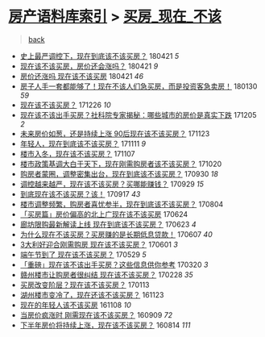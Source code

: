 [房产语料库索引](../../README.md)  > [买房_现在_不该](买房_现在_不该.md)
====
> [back](../README.md)

- [史上最严调控下，现在到底该不该买房？](http://jkwz.applinzi.com/ittc/7094431319113335824.html#%E5%8F%B2%E4%B8%8A%E6%9C%80%E4%B8%A5%E8%B0%83%E6%8E%A7%E4%B8%8B%EF%BC%8C%E7%8E%B0%E5%9C%A8%E5%88%B0%E5%BA%95%E8%AF%A5%E4%B8%8D%E8%AF%A5%E4%B9%B0%E6%88%BF%EF%BC%9F) 180421 *5* 
- [现在该不该买房，房价还会涨吗？](http://jkwz.applinzi.com/ittc/7094337832342782987.html#%E7%8E%B0%E5%9C%A8%E8%AF%A5%E4%B8%8D%E8%AF%A5%E4%B9%B0%E6%88%BF%EF%BC%8C%E6%88%BF%E4%BB%B7%E8%BF%98%E4%BC%9A%E6%B6%A8%E5%90%97%EF%BC%9F) 180421 *9* 
- [房价还涨吗 现在该不该买房](http://jkwz.applinzi.com/ittc/7094334089299756043.html#%E6%88%BF%E4%BB%B7%E8%BF%98%E6%B6%A8%E5%90%97+%E7%8E%B0%E5%9C%A8%E8%AF%A5%E4%B8%8D%E8%AF%A5%E4%B9%B0%E6%88%BF) 180421 *46* 
- [房子人手一套都能够了！现在不该人们急买房，而是投资客急卖房！](http://jkwz.applinzi.com/ittc/7064383227441972230.html#%E6%88%BF%E5%AD%90%E4%BA%BA%E6%89%8B%E4%B8%80%E5%A5%97%E9%83%BD%E8%83%BD%E5%A4%9F%E4%BA%86%EF%BC%81%E7%8E%B0%E5%9C%A8%E4%B8%8D%E8%AF%A5%E4%BA%BA%E4%BB%AC%E6%80%A5%E4%B9%B0%E6%88%BF%EF%BC%8C%E8%80%8C%E6%98%AF%E6%8A%95%E8%B5%84%E5%AE%A2%E6%80%A5%E5%8D%96%E6%88%BF%EF%BC%81) 180130 *59* 
- [现在该不该买房？](http://jkwz.applinzi.com/ittc/7051402706676089872.html#%E7%8E%B0%E5%9C%A8%E8%AF%A5%E4%B8%8D%E8%AF%A5%E4%B9%B0%E6%88%BF%EF%BC%9F) 171226 *10* 
- [现在该不该出手买房？社科院专家揭秘：哪些城市的房价是真实下跌](http://jkwz.applinzi.com/ittc/7043718603969397776.html#%E7%8E%B0%E5%9C%A8%E8%AF%A5%E4%B8%8D%E8%AF%A5%E5%87%BA%E6%89%8B%E4%B9%B0%E6%88%BF%EF%BC%9F%E7%A4%BE%E7%A7%91%E9%99%A2%E4%B8%93%E5%AE%B6%E6%8F%AD%E7%A7%98%EF%BC%9A%E5%93%AA%E4%BA%9B%E5%9F%8E%E5%B8%82%E7%9A%84%E6%88%BF%E4%BB%B7%E6%98%AF%E7%9C%9F%E5%AE%9E%E4%B8%8B%E8%B7%8C) 171205 *2* 
- [未来房价如葱，还是持续上涨 90后现在该不该买房？](http://jkwz.applinzi.com/ittc/7039174809961890832.html#%E6%9C%AA%E6%9D%A5%E6%88%BF%E4%BB%B7%E5%A6%82%E8%91%B1%EF%BC%8C%E8%BF%98%E6%98%AF%E6%8C%81%E7%BB%AD%E4%B8%8A%E6%B6%A8+90%E5%90%8E%E7%8E%B0%E5%9C%A8%E8%AF%A5%E4%B8%8D%E8%AF%A5%E4%B9%B0%E6%88%BF%EF%BC%9F) 171123  
- [年轻人，现在到底该不该买房？](http://jkwz.applinzi.com/ittc/7034702620646704144.html#%E5%B9%B4%E8%BD%BB%E4%BA%BA%EF%BC%8C%E7%8E%B0%E5%9C%A8%E5%88%B0%E5%BA%95%E8%AF%A5%E4%B8%8D%E8%AF%A5%E4%B9%B0%E6%88%BF%EF%BC%9F) 171111 *9* 
- [楼市入冬，现在该不该买房？](http://jkwz.applinzi.com/ittc/7033256140576654353.html#%E6%A5%BC%E5%B8%82%E5%85%A5%E5%86%AC%EF%BC%8C%E7%8E%B0%E5%9C%A8%E8%AF%A5%E4%B8%8D%E8%AF%A5%E4%B9%B0%E6%88%BF%EF%BC%9F) 171107  
- [楼市政策基调大白于天下，现在刚需购房者该不该买房？](http://jkwz.applinzi.com/ittc/7026531136946308112.html#%E6%A5%BC%E5%B8%82%E6%94%BF%E7%AD%96%E5%9F%BA%E8%B0%83%E5%A4%A7%E7%99%BD%E4%BA%8E%E5%A4%A9%E4%B8%8B%EF%BC%8C%E7%8E%B0%E5%9C%A8%E5%88%9A%E9%9C%80%E8%B4%AD%E6%88%BF%E8%80%85%E8%AF%A5%E4%B8%8D%E8%AF%A5%E4%B9%B0%E6%88%BF%EF%BC%9F) 171020  
- [购房者蒙圈，调整密集出台，现在到底该不该买房？](http://jkwz.applinzi.com/ittc/7019163435852629009.html#%E8%B4%AD%E6%88%BF%E8%80%85%E8%92%99%E5%9C%88%EF%BC%8C%E8%B0%83%E6%95%B4%E5%AF%86%E9%9B%86%E5%87%BA%E5%8F%B0%EF%BC%8C%E7%8E%B0%E5%9C%A8%E5%88%B0%E5%BA%95%E8%AF%A5%E4%B8%8D%E8%AF%A5%E4%B9%B0%E6%88%BF%EF%BC%9F) 170930 *18* 
- [调控越来越严，现在该不该买房？买哪能赚钱？](http://jkwz.applinzi.com/ittc/7018662229153678353.html#%E8%B0%83%E6%8E%A7%E8%B6%8A%E6%9D%A5%E8%B6%8A%E4%B8%A5%EF%BC%8C%E7%8E%B0%E5%9C%A8%E8%AF%A5%E4%B8%8D%E8%AF%A5%E4%B9%B0%E6%88%BF%EF%BC%9F%E4%B9%B0%E5%93%AA%E8%83%BD%E8%B5%9A%E9%92%B1%EF%BC%9F) 170929 *15* 
- [到底现在该不该买房？该！](http://jkwz.applinzi.com/ittc/7014378483525092368.html#%E5%88%B0%E5%BA%95%E7%8E%B0%E5%9C%A8%E8%AF%A5%E4%B8%8D%E8%AF%A5%E4%B9%B0%E6%88%BF%EF%BC%9F%E8%AF%A5%EF%BC%81) 170917 *43* 
- [楼市调整频繁，购房者喜忧参半，现在到底该不该买房？](http://jkwz.applinzi.com/ittc/6998054588522169361.html#%E6%A5%BC%E5%B8%82%E8%B0%83%E6%95%B4%E9%A2%91%E7%B9%81%EF%BC%8C%E8%B4%AD%E6%88%BF%E8%80%85%E5%96%9C%E5%BF%A7%E5%8F%82%E5%8D%8A%EF%BC%8C%E7%8E%B0%E5%9C%A8%E5%88%B0%E5%BA%95%E8%AF%A5%E4%B8%8D%E8%AF%A5%E4%B9%B0%E6%88%BF%EF%BC%9F) 170804  
- [「买房篇」房价偏高的北上广现在该不该买房](http://jkwz.applinzi.com/ittc/6982641548733711364.html#%E3%80%8C%E4%B9%B0%E6%88%BF%E7%AF%87%E3%80%8D%E6%88%BF%E4%BB%B7%E5%81%8F%E9%AB%98%E7%9A%84%E5%8C%97%E4%B8%8A%E5%B9%BF%E7%8E%B0%E5%9C%A8%E8%AF%A5%E4%B8%8D%E8%AF%A5%E4%B9%B0%E6%88%BF) 170624  
- [廊坊限购最新解读上线 现在到底该不该买房？](http://jkwz.applinzi.com/ittc/6982145622910960645.html#%E5%BB%8A%E5%9D%8A%E9%99%90%E8%B4%AD%E6%9C%80%E6%96%B0%E8%A7%A3%E8%AF%BB%E4%B8%8A%E7%BA%BF+%E7%8E%B0%E5%9C%A8%E5%88%B0%E5%BA%95%E8%AF%A5%E4%B8%8D%E8%AF%A5%E4%B9%B0%E6%88%BF%EF%BC%9F) 170623 *4* 
- [为什么现在不该买房？买房赚的是长期低息贷款！](http://jkwz.applinzi.com/ittc/6976469382484984837.html#%E4%B8%BA%E4%BB%80%E4%B9%88%E7%8E%B0%E5%9C%A8%E4%B8%8D%E8%AF%A5%E4%B9%B0%E6%88%BF%EF%BC%9F%E4%B9%B0%E6%88%BF%E8%B5%9A%E7%9A%84%E6%98%AF%E9%95%BF%E6%9C%9F%E4%BD%8E%E6%81%AF%E8%B4%B7%E6%AC%BE%EF%BC%81) 170607 *40* 
- [3大利好迎合刚需购房 现在该不该买房？](http://jkwz.applinzi.com/ittc/6974218887120815108.html#3%E5%A4%A7%E5%88%A9%E5%A5%BD%E8%BF%8E%E5%90%88%E5%88%9A%E9%9C%80%E8%B4%AD%E6%88%BF+%E7%8E%B0%E5%9C%A8%E8%AF%A5%E4%B8%8D%E8%AF%A5%E4%B9%B0%E6%88%BF%EF%BC%9F) 170601 *3* 
- [端午节到了 现在该不该买房？](http://jkwz.applinzi.com/ittc/6973208887757898757.html#%E7%AB%AF%E5%8D%88%E8%8A%82%E5%88%B0%E4%BA%86+%E7%8E%B0%E5%9C%A8%E8%AF%A5%E4%B8%8D%E8%AF%A5%E4%B9%B0%E6%88%BF%EF%BC%9F) 170529 *5* 
- [「重磅」现在该不该出手买房？这些信息供你参考](http://jkwz.applinzi.com/ittc/6947161468951856133.html#%E3%80%8C%E9%87%8D%E7%A3%85%E3%80%8D%E7%8E%B0%E5%9C%A8%E8%AF%A5%E4%B8%8D%E8%AF%A5%E5%87%BA%E6%89%8B%E4%B9%B0%E6%88%BF%EF%BC%9F%E8%BF%99%E4%BA%9B%E4%BF%A1%E6%81%AF%E4%BE%9B%E4%BD%A0%E5%8F%82%E8%80%83) 170320 *3* 
- [赣州楼市让购房者很纠结 现在该不该买房？](http://jkwz.applinzi.com/ittc/6939619748085236741.html#%E8%B5%A3%E5%B7%9E%E6%A5%BC%E5%B8%82%E8%AE%A9%E8%B4%AD%E6%88%BF%E8%80%85%E5%BE%88%E7%BA%A0%E7%BB%93+%E7%8E%B0%E5%9C%A8%E8%AF%A5%E4%B8%8D%E8%AF%A5%E4%B9%B0%E6%88%BF%EF%BC%9F) 170228 *35* 
- [​买房改变阶层？现在该不该买房？](http://jkwz.applinzi.com/ittc/6922603784508539908.html#%E2%80%8B%E4%B9%B0%E6%88%BF%E6%94%B9%E5%8F%98%E9%98%B6%E5%B1%82%EF%BC%9F%E7%8E%B0%E5%9C%A8%E8%AF%A5%E4%B8%8D%E8%AF%A5%E4%B9%B0%E6%88%BF%EF%BC%9F) 170113  
- [湖州楼市变冷了，现在还该不该买房？](http://jkwz.applinzi.com/ittc/6903690709118223365.html#%E6%B9%96%E5%B7%9E%E6%A5%BC%E5%B8%82%E5%8F%98%E5%86%B7%E4%BA%86%EF%BC%8C%E7%8E%B0%E5%9C%A8%E8%BF%98%E8%AF%A5%E4%B8%8D%E8%AF%A5%E4%B9%B0%E6%88%BF%EF%BC%9F) 161123  
- [现在的年轻人该不该买房](http://jkwz.applinzi.com/ittc/6898274431402509316.html#%E7%8E%B0%E5%9C%A8%E7%9A%84%E5%B9%B4%E8%BD%BB%E4%BA%BA%E8%AF%A5%E4%B8%8D%E8%AF%A5%E4%B9%B0%E6%88%BF) 161108 *10* 
- [当房价疯涨时 刚需现在该不该买房？](http://jkwz.applinzi.com/ittc/6875798651808515077.html#%E5%BD%93%E6%88%BF%E4%BB%B7%E7%96%AF%E6%B6%A8%E6%97%B6+%E5%88%9A%E9%9C%80%E7%8E%B0%E5%9C%A8%E8%AF%A5%E4%B8%8D%E8%AF%A5%E4%B9%B0%E6%88%BF%EF%BC%9F) 160909 *72* 
- [下半年房价将持续上涨，现在该不该买房？](http://jkwz.applinzi.com/ittc/6865504846354056197.html#%E4%B8%8B%E5%8D%8A%E5%B9%B4%E6%88%BF%E4%BB%B7%E5%B0%86%E6%8C%81%E7%BB%AD%E4%B8%8A%E6%B6%A8%EF%BC%8C%E7%8E%B0%E5%9C%A8%E8%AF%A5%E4%B8%8D%E8%AF%A5%E4%B9%B0%E6%88%BF%EF%BC%9F) 160814 *111* 
